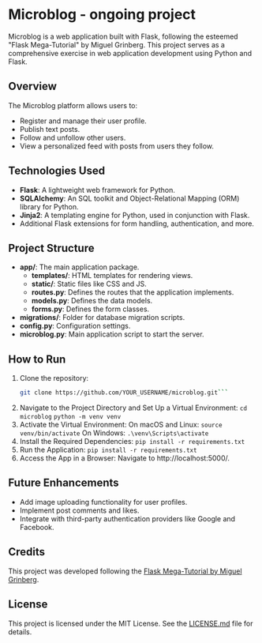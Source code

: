 # Microblog - ongoing project

Microblog is a web application built with Flask, following the esteemed "Flask Mega-Tutorial" by Miguel Grinberg. This project serves as a comprehensive exercise in web application development using Python and Flask.

## Overview

The Microblog platform allows users to:
- Register and manage their user profile.
- Publish text posts.
- Follow and unfollow other users.
- View a personalized feed with posts from users they follow.

## Technologies Used

- **Flask**: A lightweight web framework for Python.
- **SQLAlchemy**: An SQL toolkit and Object-Relational Mapping (ORM) library for Python.
- **Jinja2**: A templating engine for Python, used in conjunction with Flask.
- Additional Flask extensions for form handling, authentication, and more.

## Project Structure

- **app/**: The main application package.
    - **templates/**: HTML templates for rendering views.
    - **static/**: Static files like CSS and JS.
    - **routes.py**: Defines the routes that the application implements.
    - **models.py**: Defines the data models.
    - **forms.py**: Defines the form classes.
- **migrations/**: Folder for database migration scripts.
- **config.py**: Configuration settings.
- **microblog.py**: Main application script to start the server.

## How to Run

1. Clone the repository:
   ```bash
   git clone https://github.com/YOUR_USERNAME/microblog.git```
2. Navigate to the Project Directory and Set Up a Virtual Environment:
  `cd microblog`
  `python -m venv venv`
3. Activate the Virtual Environment:
   On macOS and Linux: `source venv/bin/activate`
   On Windows: `.\venv\Scripts\activate`
4. Install the Required Dependencies:
   `pip install -r requirements.txt`
5. Run the Application:
   `pip install -r requirements.txt`
7. Access the App in a Browser:
   Navigate to http://localhost:5000/.

## Future Enhancements

- Add image uploading functionality for user profiles.
- Implement post comments and likes.
- Integrate with third-party authentication providers like Google and Facebook.

## Credits

This project was developed following the [Flask Mega-Tutorial by Miguel Grinberg](https://blog.miguelgrinberg.com/post/the-flask-mega-tutorial-part-i-hello-world).

## License

This project is licensed under the MIT License. See the [LICENSE.md](LICENSE.md) file for details.

